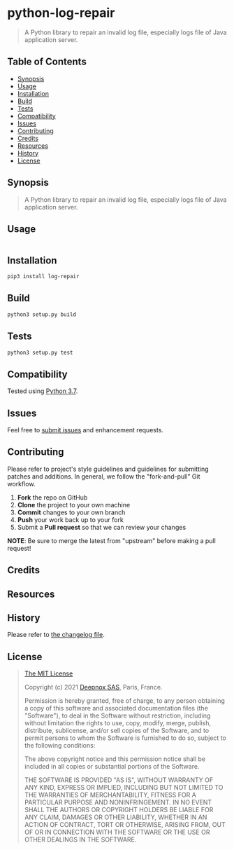 # python-log-repair

> A Python library to repair an invalid log file, especially logs file of Java application server.

## Table of Contents

* [Synopsis](#synopsis)
* [Usage](#usage)
* [Installation](#installation)
* [Build](#build)
* [Tests](#tests)
* [Compatibility](#compatibility)
* [Issues](#issues)
* [Contributing](#contributing)
* [Credits](#credits)
* [Resources](#resources)
* [History](#history)
* [License](#license)

## <a name="synopsis">Synopsis</a>

> A Python library to repair an invalid log file, especially logs file of Java application server.

## <a name="usage">Usage</a>

```python

```

## <a name="installation">Installation</a>

```bash
pip3 install log-repair
```

## <a name="build">Build</a>

```bash
python3 setup.py build
```

## <a name="tests">Tests</a>

```bash
python3 setup.py test
```


## <a name="compatibility">Compatibility</a>

Tested using [Python 3.7](https://docs.python.org/3/whatsnew/3.7.html).

## <a name="issues"> Issues</a>

Feel free to [submit issues](https://github.com/deepnox-io/python-deepnox-log/issues) and enhancement requests.

## <a name="contributing">Contributing</a>

Please refer to project's style guidelines and guidelines for submitting patches and additions. In general, we follow the "fork-and-pull" Git workflow.

 1. **Fork** the repo on GitHub
 2. **Clone** the project to your own machine
 3. **Commit** changes to your own branch
 4. **Push** your work back up to your fork
 5. Submit a **Pull request** so that we can review your changes

**NOTE**: Be sure to merge the latest from "upstream" before making a pull request!

## <a name="credits">Credits</a>

<!-- Thank you very much to this used or integrated open source developments: -->

## <a name="resources">Resources</a>


## <a name="history">History</a>

Please refer to [the changelog file](CHANGELOG.md).

## <a name="license">License</a>

>
> [The MIT License](https://opensource.org/licenses/MIT)
>
> Copyright (c) 2021 [Deepnox SAS](https://deepnox.io/), Paris, France.
>
> Permission is hereby granted, free of charge, to any person obtaining a copy
> of this software and associated documentation files (the "Software"), to deal
> in the Software without restriction, including without limitation the rights
> to use, copy, modify, merge, publish, distribute, sublicense, and/or sell
> copies of the Software, and to permit persons to whom the Software is
> furnished to do so, subject to the following conditions:
>
> The above copyright notice and this permission notice shall be included in all
> copies or substantial portions of the Software.
>
> THE SOFTWARE IS PROVIDED "AS IS", WITHOUT WARRANTY OF ANY KIND, EXPRESS OR
> IMPLIED, INCLUDING BUT NOT LIMITED TO THE WARRANTIES OF MERCHANTABILITY,
> FITNESS FOR A PARTICULAR PURPOSE AND NONINFRINGEMENT. IN NO EVENT SHALL THE
>AUTHORS OR COPYRIGHT HOLDERS BE LIABLE FOR ANY CLAIM, DAMAGES OR OTHER
> LIABILITY, WHETHER IN AN ACTION OF CONTRACT, TORT OR OTHERWISE, ARISING FROM,
> OUT OF OR IN CONNECTION WITH THE SOFTWARE OR THE USE OR OTHER DEALINGS IN THE
> SOFTWARE.
>
